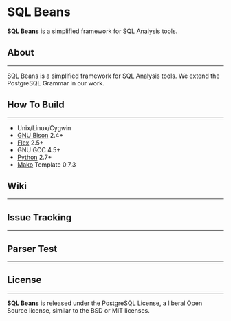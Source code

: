 # SQL Beans #
**SQL Beans** is a simplified framework for SQL Analysis tools.


## About ##

---------------------------
SQL Beans is a simplified framework for SQL Analysis tools. We extend the PostgreSQL Grammar in our work.

## How To Build ##

---------------------------

* Unix/Linux/Cygwin
* [GNU Bison](http://www.gnu.org/software/bison/) 2.4+
* [Flex](http://flex.sourceforge.net/) 2.5+
* GNU GCC 4.5+
* [Python](http://www.python.org/) 2.7+
* [Mako](http://www.makotemplates.org/) Template 0.7.3

## Wiki ##

---------------------------

## Issue Tracking ##

---------------------------


## Parser Test ##

---------------------------


## License ##

---------------------------
**SQL Beans** is released under the PostgreSQL License, a liberal Open Source license, similar to the BSD or MIT licenses.
